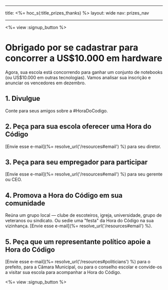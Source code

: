 * * *

title: <%= hoc_s(:title_prizes_thanks) %> layout: wide nav: prizes_nav

* * *

<%= view :signup_button %>

# Obrigado por se cadastrar para concorrer a US$10.000 em hardware

Agora, sua escola está concorrendo para ganhar um conjunto de notebooks (ou US$10.000 em outras tecnologias). Vamos analisar sua inscrição e anunciar os vencedores em dezembro.

## 1. Divulgue

Conte para seus amigos sobre a #HoraDoCodigo.

## 2. Peça para sua escola oferecer uma Hora do Código

[Envie esse e-mail](%= resolve_url('/resources#email') %) para seu diretor.

## 3. Peça para seu empregador para participar

[Envie esse e-mail](%= resolve_url('/resources#email') %) para seu gerente ou CEO.

## 4. Promova a Hora do Código em sua comunidade

Reúna um grupo local — clube de escoteiros, igreja, universidade, grupo de veteranos ou sindicato. Ou sedie uma "festa" da Hora do Código na sua vizinhança. [Envie esse e-mail](%= resolve_url('/resources#email') %).

## 5. Peça que um representante político apoie a Hora do Código

[Envie esse e-mail](%= resolve_url('/resources#politicians') %) para o prefeito, para a Câmara Municipal, ou para o conselho escolar e convide-os a visitar sua escola para acompanhar a Hora do Código.

<%= view :signup_button %>